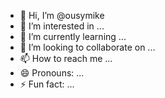 - 👋 Hi, I’m @ousymike
- 👀 I’m interested in ...
- 🌱 I’m currently learning ...
- 💞️ I’m looking to collaborate on ...
- 📫 How to reach me ...
- 😄 Pronouns: ...
- ⚡ Fun fact: ...

<!---
ousymike/ousymike is a ✨ special ✨ repository because its `README.md` (this file) appears on your GitHub profile.
You can click the Preview link to take a look at your changes.
--->
